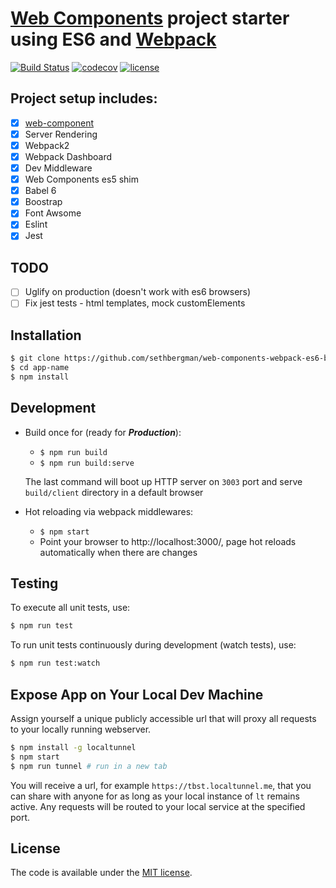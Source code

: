 # [Web Components](https://www.webcomponents.org/) project starter using ES6 and [Webpack](https://webpack.github.io/)
[![Build Status](https://travis-ci.org/sethbergman/web-components-webpack-es6-boilerplate.svg?branch=master)](https://travis-ci.org/sethbergman/web-components-webpack-es6-boilerplate)
[![codecov](https://codecov.io/gh/sethbergman/web-components-webpack-es6-boilerplate/branch/master/graph/badge.svg)](https://codecov.io/gh/sethbergman/web-components-webpack-es6-boilerplate)
[![license](https://img.shields.io/github/license/mashape/apistatus.svg)](LICENSE.txt)

## Project setup includes:

- [x] [web-component](https://github.com/sethbergman/web-component)
- [x] Server Rendering
- [x] Webpack2
- [x] Webpack Dashboard
- [x] Dev Middleware
- [x] Web Components es5 shim
- [x] Babel 6
- [x] Boostrap
- [x] Font Awsome
- [x] Eslint
- [x] Jest

## TODO

- [ ] Uglify on production (doesn't work with es6 browsers)
- [ ] Fix jest tests - html templates, mock customElements

## Installation

```sh
$ git clone https://github.com/sethbergman/web-components-webpack-es6-boilerplate app-name
$ cd app-name
$ npm install
```

## Development

* Build once for (ready for ***Production***):
  * `$ npm run build`
  * `$ npm run build:serve`

  The last command will boot up HTTP server on `3003` port and serve `build/client` directory in a default browser

* Hot reloading via webpack middlewares:
  * `$ npm start`
  * Point your browser to http://localhost:3000/, page hot reloads automatically when there are changes

## Testing

To execute all unit tests, use:

```sh
$ npm run test
```

To run unit tests continuously during development (watch tests), use:

```sh
$ npm run test:watch
```

## Expose App on Your Local Dev Machine

Assign yourself a unique publicly accessible url that will proxy all requests to your locally running webserver.

```sh
$ npm install -g localtunnel
$ npm start
$ npm run tunnel # run in a new tab
```

You will receive a url, for example `https://tbst.localtunnel.me`, that you can share with anyone for as long as your local instance of `lt` remains active. Any requests will be routed to your local service at the specified port.

## License

The code is available under the [MIT license](LICENSE.txt).
